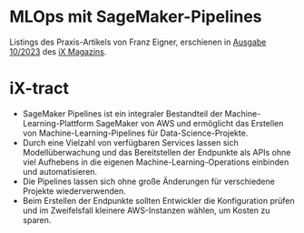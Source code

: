 # MLOps mit SageMaker-Pipelines
Listings des Praxis-Artikels von Franz Eigner, erschienen in [Ausgabe 10/2023](https://www.heise.de/select/ix/2023/10/2305310340724855288) des [iX Magazins](https://www.heise.de/select/ix/2023/10).

# iX-tract
- SageMaker Pipelines ist ein integraler Bestandteil der Machine-Learning-Plattform SageMaker von AWS und ermöglicht das Erstellen von Machine-Learning-Pipelines für Data-Science-Projekte.
- Durch eine Vielzahl von verfügbaren Services lassen sich Modellüberwachung und das Bereitstellen der Endpunkte als APIs ohne viel Aufhebens in die eigenen Machine-Learning-Operations einbinden und automatisieren.
- Die Pipelines lassen sich ohne große Änderungen für verschiedene Projekte wiederverwenden.
- Beim Erstellen der Endpunkte sollten Entwickler die Konfiguration prüfen und im Zweifelsfall kleinere AWS-Instanzen wählen, um Kosten zu sparen.
